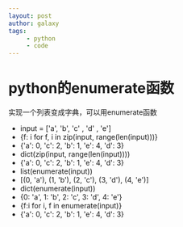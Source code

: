 ```yaml
---
layout: post
author: galaxy
tags:
     - python
     - code
---
```


# python的enumerate函数

实现一个列表变成字典，可以用enumerate函数

- input = ['a', 'b', 'c' , 'd' , 'e']
- {f: i for f, i in zip(input, range(len(input)))}
- {'a': 0, 'c': 2, 'b': 1, 'e': 4, 'd': 3}
- dict(zip(input, range(len(input))))
- {'a': 0, 'c': 2, 'b': 1, 'e': 4, 'd': 3}
- list(enumerate(input))
- [(0, 'a'), (1, 'b'), (2, 'c'), (3, 'd'), (4, 'e')]
- dict(enumerate(input))
- {0: 'a', 1: 'b', 2: 'c', 3: 'd', 4: 'e'}
- {f:i for i, f in enumerate(input)}
- {'a': 0, 'c': 2, 'b': 1, 'e': 4, 'd': 3}
